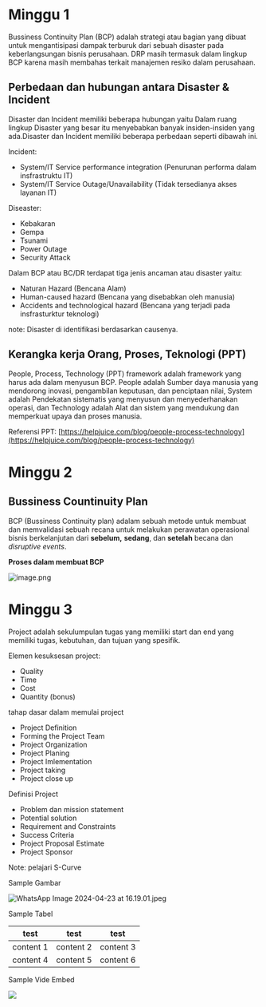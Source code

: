 # Minggu 1

Bussiness Continuity Plan (BCP) adalah strategi atau bagian yang dibuat untuk mengantisipasi dampak terburuk dari sebuah disaster pada keberlangsungan bisnis perusahaan. DRP masih termasuk dalam lingkup BCP karena masih membahas terkait manajemen resiko dalam perusahaan.

## Perbedaan dan hubungan antara Disaster & Incident

Disaster dan Incident memiliki beberapa hubungan yaitu Dalam ruang lingkup Disaster yang besar itu menyebabkan banyak insiden-insiden yang ada.Disaster dan Incident memiliki beberapa perbedaan seperti dibawah ini.

Incident:

- System/IT Service performance integration (Penurunan performa dalam insfrastruktu IT)
- System/IT Service Outage/Unavailability (Tidak tersedianya akses layanan IT)

Diseaster:

- Kebakaran
- Gempa
- Tsunami
- Power Outage
- Security Attack

Dalam BCP atau BC/DR terdapat tiga jenis ancaman atau disaster yaitu:

- Naturan Hazard (Bencana Alam)
- Human-caused hazard (Bencana yang disebabkan oleh manusia)
- Accidents and technological hazard (Bencana yang terjadi pada insfrasturktur teknologi)

note: Disaster di identifikasi berdasarkan causenya.

## Kerangka kerja Orang, Proses, Teknologi (PPT)

People, Process, Technology (PPT) framework adalah framework yang harus ada dalam menyusun BCP. People adalah Sumber daya manusia yang mendorong inovasi, pengambilan keputusan, dan penciptaan nilai, System adalah Pendekatan sistematis yang menyusun dan menyederhanakan operasi, dan Technology adalah Alat dan sistem yang mendukung dan memperkuat upaya dan proses manusia.

Referensi PPT: [https://helpjuice.com/blog/people-process-technology](https://helpjuice.com/blog/people-process-technology)

# Minggu 2

## Bussiness Countinuity Plan

BCP (Bussiness Continuity plan) adalam sebuah metode untuk membuat dan memvalidasi sebuah recana untuk melakukan perawatan operasional bisnis berkelanjutan dari **sebelum,** **sedang**, dan **setelah** becana dan *disruptive events*.

**Proses dalam membuat BCP**

![image.png](https://res.craft.do/user/full/9b90acb1-2b88-2bcd-a32a-70b7ba1da15e/doc/7830a0b2-4d23-4f91-89c4-f5a68ee864c3/2112eccb-52f4-4f33-8acf-706fcddf6d2e)

# Minggu 3

Project adalah sekulumpulan tugas yang memiliki start dan end yang memiliki tugas, kebutuhan, dan tujuan yang spesifik.

Elemen kesuksesan project:

- Quality
- Time
- Cost
- Quantity (bonus)

tahap dasar dalam memulai project

- Project Definition
- Forming the Project Team
- Project Organization
- Project Planing
- Project Imlementation
- Project taking
- Project close up

Definisi Project

- Problem dan mission statement
- Potential solution
- Requirement and Constraints
- Success Criteria
- Project Proposal Estimate
- Project Sponsor

Note: pelajari S-Curve

Sample Gambar

![WhatsApp Image 2024-04-23 at 16.19.01.jpeg](https://res.craft.do/user/full/9b90acb1-2b88-2bcd-a32a-70b7ba1da15e/doc/7830a0b2-4d23-4f91-89c4-f5a68ee864c3/d2ef59ee-dc06-4d5f-9abe-9879ee36e534)

Sample Tabel

| test      | test      | test      |
| --------- | --------- | --------- |
| content 1 | content 2 | content 3 |
| content 4 | content 5 | content 6 |

Sample Vide Embed

![](https://res.craft.do/user/full/9b90acb1-2b88-2bcd-a32a-70b7ba1da15e/doc/7830a0b2-4d23-4f91-89c4-f5a68ee864c3/3c1e347f-c71c-4874-a888-bef5de066deb)

